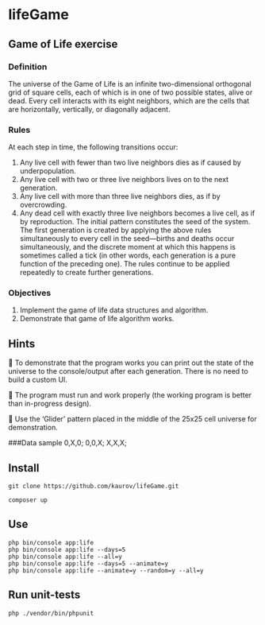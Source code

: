 # lifeGame
## Game of Life exercise
### Definition
The universe of the Game of Life is an infinite two-dimensional orthogonal grid of square cells, each of
which is in one of two possible states, alive or dead. Every cell interacts with its eight neighbors, which
are the cells that are horizontally, vertically, or diagonally adjacent.
### Rules
At each step in time, the following transitions occur:
1. Any live cell with fewer than two live neighbors dies as if caused by underpopulation.
2. Any live cell with two or three live neighbors lives on to the next generation.
3. Any live cell with more than three live neighbors dies, as if by overcrowding.
4. Any dead cell with exactly three live neighbors becomes a live cell, as if by reproduction.
The initial pattern constitutes the seed of the system. The first generation is created by applying the
above rules simultaneously to every cell in the seed—births and deaths occur simultaneously, and the
discrete moment at which this happens is sometimes called a tick (in other words, each generation is a
pure function of the preceding one). The rules continue to be applied repeatedly to create further
generations.
### Objectives
1. Implement the game of life data structures and algorithm.
2. Demonstrate that game of life algorithm works.
## Hints
 To demonstrate that the program works you can print out the state of the universe to the
console/output after each generation. There is no need to build a custom UI.

 The program must run and work properly (the working program is better than in-progress
design).

 Use the ‘Glider’ pattern placed in the middle of the 25x25 cell universe for demonstration.
 
###Data sample
    0,X,0;
    0,0,X;
    X,X,X;
## Install
    git clone https://github.com/kaurov/lifeGame.git 
    
    composer up


## Use
    php bin/console app:life
    php bin/console app:life --days=5
    php bin/console app:life --all=y
    php bin/console app:life --days=5 --animate=y
    php bin/console app:life --animate=y --random=y --all=y

## Run unit-tests    
    php ./vendor/bin/phpunit

